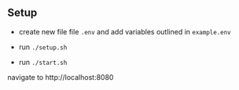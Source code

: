 ## Setup

- create new file file `.env` and add variables outlined in `example.env`

- run `./setup.sh`
- run `./start.sh`

navigate to http://localhost:8080
